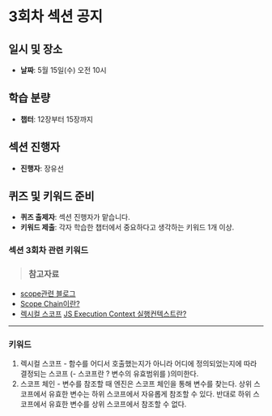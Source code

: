 # 3회차 섹션 공지

## 일시 및 장소
- **날짜**: 5월 15일(수) 오전 10시

## 학습 분량
- **챕터**: 12장부터 15장까지

## 섹션 진행자
- **진행자**: 장유선

## 퀴즈 및 키워드 준비
- **퀴즈 출제자**: 섹션 진행자가 맡습니다.
- **키워드 제출**: 각자 학습한 챕터에서 중요하다고 생각하는 키워드 1개 이상.

### 섹션 3회차 관련 키워드

> ### 참고자료 
- [scope관련 블로그](https://velog.io/@alsejr1004/JS-Scope)
- [Scope Chain이란?](https://ljtaek2.tistory.com/140)
- [렉시컬 스코프](https://velog.io/@chojs28/%EB%A0%89%EC%8B%9C%EC%BB%AC-%EC%8A%A4%EC%BD%94%ED%94%84%EC%99%80-%ED%81%B4%EB%A1%9C%EC%A0%80-%EA%B7%B8%EB%A6%AC%EA%B3%A0-%EC%BB%A4%EB%A7%81)
[JS Execution Context 실행컨텍스트란?](https://gamguma.dev/post/2022/04/js_execution_context)

-----

### 키워드
1. 렉시컬 스코프 - 함수를 어디서 호출했는지가 아니라 어디에 정의되었는지에 따라 결정되는 스코프 (- 스코프란 ? 변수의 유효범위를 )의미한다.
2. 스코프 체인 - 변수를 참조할 때 엔진은 스코프 체인을 통해 변수를 찾는다. 상위 스코프에서 유효한 변수는 하위 스코프에서 자유롭게 참조할 수 있다. 반대로 하위 스코프에서 유효한 변수를 상위 스코프에서 참조할 수 없다.
